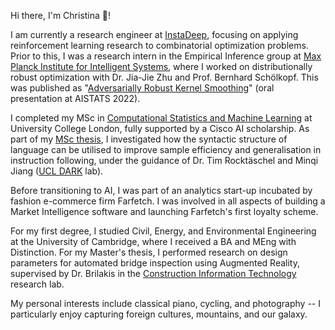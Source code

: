 Hi there, I'm Christina 👋!

I am currently a research engineer at [InstaDeep](http://instadeep.com), focusing on applying reinforcement learning research to combinatorial optimization problems. Prior to this, I was a research intern in the Empirical Inference group at [Max Planck Institute for Intelligent Systems](https://ei.is.mpg.de/), where I worked on distributionally robust optimization with Dr. Jia-Jie Zhu and Prof. Bernhard Schölkopf. This was published as "[Adversarially Robust Kernel Smoothing](/research)" (oral presentation at AISTATS 2022).

I completed my MSc in [Computational Statistics and Machine Learning](https://www.ucl.ac.uk/prospective-students/graduate/taught-degrees/computational-statistics-and-machine-learning-msc) at University College London,  fully supported by a Cisco AI scholarship. As part of my [MSc thesis](/research), I investigated how the syntactic structure of language can be utilised to improve sample efficiency and generalisation in instruction following, under the guidance of  Dr. Tim Rocktäschel and Minqi Jiang ([UCL DARK](https://t.co/dhC049wxEB) lab).

Before transitioning to AI, I was part of an analytics start-up incubated by fashion e-commerce firm Farfetch. I was involved in all aspects of building a Market Intelligence software and launching Farfetch's first loyalty scheme.

For my first degree, I studied Civil, Energy, and Environmental Engineering at the University of Cambridge, where I received a BA and MEng with Distinction. For my Master's thesis, I performed research on design parameters for automated bridge inspection using Augmented Reality, supervised by Dr. Brilakis in the [Construction Information Technology](https://cit.eng.cam.ac.uk/about-cit) research lab.

My personal interests include classical piano, cycling, and photography -- I particularly enjoy capturing foreign cultures, mountains, and our galaxy.